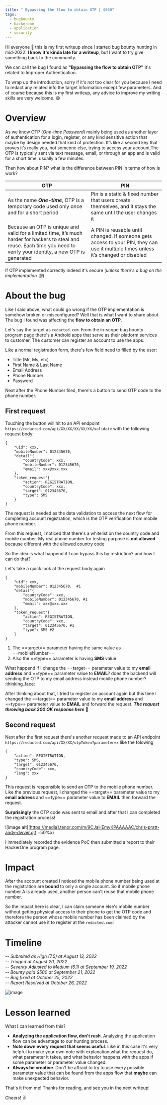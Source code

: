 ```yaml
---
title: " Bypassing the flow to obtain OTP | $500"
tags:
  - bugbounty
  - hackerone
  - application
  - security
---
```


Hi everyone 👋 this is my first writeup since I started bug bounty hunting in mid-2022. 
**I know it's kinda late for a writeup**, but I want to try give something back to the community. 

We can call the bug I found as **"Bypassing the flow to obtain OTP"** it's related to Improper Authentication.

To wrap up the introduction, sorry if it's not too clear for you because I need to redact any related info the target information except few parameters. And of course because this is my first writeup, any advice to improve my writing skills are very welcome. :smile:

# Overview

As we know OTP (*One-time Password*) mainly being used as another layer of authentication for a login, register, or any kind sensitive action that maybe by design needed that kind of protection. It’s like a second key that proves it’s really you, not someone else, trying to access your account.The OTP is typically sent via text message, email, or through an app and is valid for a short time, usually a few minutes.

Then how about PIN? what is the difference between PIN in terms of how is work?

| OTP | PIN |
| -------- | -------- |
| As the name ***One-time***, OTP is a temporary code used only once and for a short period  | Pin is a static & fixed number that users create themselves, and it stays the same until the user changes it |
| Because an OTP is unique and valid for a limited time, it’s much harder for hackers to steal and reuse. Each time you need to verify your identity, a new OTP is generated | A PIN is reusable until changed. If someone gets access to your PIN, they can use it multiple times unless it’s changed or disabled |

If OTP implemented correctly indeed it's secure (*unless there's a bug on the implementation :sweat:*)

# About the bug

Like I said above, what could go wrong if the OTP implementation is somehow broken or misconfigured? Well that is what I want to share about. The bug I found was affecting the **flow to obtain an OTP**.

Let's say the target as `redacted.com`. From the in-scope bug bounty program page there's a Android apps that serve as their platform services to customer. The customer can register an account to use the apps.

Like a normal registration form, there's few field need to filled by the user:

* Title (Mr, Ms, etc)
* First Name & Last Name
* Email Address
* Phone Number
* Password

Next after the Phone Number filed, there's a button to send OTP code to the phone number. 

## First request

Touching the button will hit to an API endpoint `https://redacted.com/api/XX/XX/XX/XX/XX/validate` with the following request body:

```
{
    "uid": xxx,
    "mobileNumber": 012345670,
    "detail"{
        "countryCode": xxx,
        "mobileNumber": 012345670,
        "email": xxx@xxx.xxx
    },
    "token_request"{
        "action": REGISTRATION,
        "countryCode": xxx,
        "target": 012345670,
        "type": SMS
    }
}
```

The request is needed as the data validation to access the next flow for completing account registration, which is the OTP verification from mobile phone number.

From this request, I noticed that there's a whitelist on the country code and mobile number. My real phone number for testing purpose is **not allowed** because different with the allowed country code

So the idea is what happend if I can bypass this by restriction? and how I can do that?

Let's take a quick look at the request body again

```
{
    "uid": xxx,
    "mobileNumber": 012345670,  #1
    "detail"{
        "countryCode": xxx,
        "mobileNumber": 012345670, #1
        "email": xxx@xxx.xxx
    },
    "token_request"{
        "action": REGISTRATION,
        "countryCode": xxx,
        "target": 012345670, #1
        "type": SMS #2
    }
}
```

1. The ==target== parameter having the same value as ==mobileNumber== 
2. Also the ==type== parameter is having **SMS** value

What happend if I change the ==target== parameter value to my **email address** and ==type== parameter value to **EMAIL**? does the backend will sending the OTP to my email address instead  mobile phone number? :thinking_face: 

After thinking about that, I tried to register an account again but this time I changed the ==target== parameter value to my **email address** and ==type== parameter value to **EMAIL** and forward the request. ***The request throwing back **200 OK** response here*** 👀

## Second request

Next after the first request there's another request made to an API endpoint `https://redacted.com/api/XX/XX/otpToken?parameter=x` like the folowing

```
{
    "action": REGISTRATION,
    "type": SMS,
    "target": 012345670,
    "countryCode": xxx,
    "lang": xxx
}
```
This request is responsible to send an OTP to the mobile phone number. Like the previous request, I changed the ==target== parameter value to my **email address** and ==type== parameter value to **EMAIL** then forward the request. 

**Surprisingly** the OTP code was sent to email and after that I can completed the registration process!

![image alt](https://media1.tenor.com/m/9CJaHEmyKPAAAAAC/chris-pratt-andy-dwyer.gif =50%x)

I immediately recorded the evidence PoC then submitted a report to their HackerOne program page.

# Impact

After the account created I noticed the mobile phone number being used at the registration are **bound** to only a single account. So if mobile phone number A is already used, another person can't reuse that mobile phone number.

So the impact here is clear, I can claim someone else's mobile number without getting physical access to their phone to get the OTP code and therefore the person whose mobile number has been claimed by the attacker cannot use it to register at the `redacted.com`!

# Timeline

-- *Submited as High (7.5) at August 13, 2022*  
-- *Triaged at August 20, 2022*  
-- *Severity Adjusted to Medium (6.1) at September 19, 2022*  
-- *Bounty paid $500 at September 21, 2022*  
-- *Bug fixed at October 25, 2022*  
-- *Report Resolved at October 26, 2022*  

![image](https://hackmd.io/_uploads/Skrr35pnR.png)

# Lesson learned

What I can learned from this?

- **Analyzing the application flow, don't rush**. Analyzing the application flow can be advantage to our hunting process.
- **Note down every request that seems useful**. Like in this case it's very helpful to make your own note with explanation what the request do, what parameter it takes, and what behavior happens with the apps if some parameter or parameter value changed.
- **Always be creative**. Don't be affraid to try to use every possible parameter value that can be found from the apps flow that **maybe** can make unexpected behavior.


That's it from me! Thanks for reading, and see you in the next writeup!

Cheers! :v: